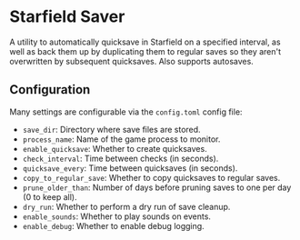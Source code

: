 # Starfield Saver

A utility to automatically quicksave in Starfield on a specified interval, as well as back them up by duplicating them to regular saves so they aren't overwritten by subsequent quicksaves. Also supports autosaves.

## Configuration

Many settings are configurable via the `config.toml` config file:

- `save_dir`: Directory where save files are stored.
- `process_name`: Name of the game process to monitor.
- `enable_quicksave`: Whether to create quicksaves.
- `check_interval`: Time between checks (in seconds).
- `quicksave_every`: Time between quicksaves (in seconds).
- `copy_to_regular_save`: Whether to copy quicksaves to regular saves.
- `prune_older_than`: Number of days before pruning saves to one per day (0 to keep all).
- `dry_run`: Whether to perform a dry run of save cleanup.
- `enable_sounds`: Whether to play sounds on events.
- `enable_debug`: Whether to enable debug logging.
